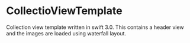 # CollectioViewTemplate
Collection view template written in swift 3.0. This contains a header view and the images are loaded using waterfall layout.
